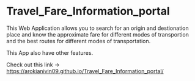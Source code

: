 # Travel_Fare_Information_portal

This Web Application allows you to search for an origin and destionation place and know the approximate fare for different modes of transportion and the best routes for different modes of transportation. 

This App also have other features. 

Check out this link -> https://arokianivin09.github.io/Travel_Fare_Information_portal/
